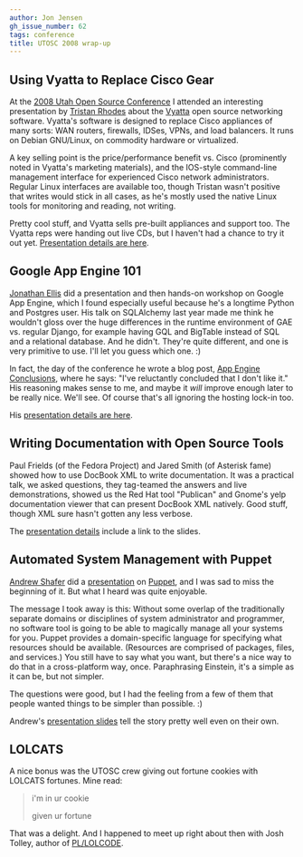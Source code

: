 ```yaml
---
author: Jon Jensen
gh_issue_number: 62
tags: conference
title: UTOSC 2008 wrap-up
---
```




## Using Vyatta to Replace Cisco Gear

At the [2008 Utah Open Source Conference](http://2008.utosc.com/) I attended an interesting presentation by [Tristan Rhodes](http://useopensource.blogspot.com/) about the [Vyatta](http://www.vyatta.com/) open source networking software. Vyatta's software is designed to replace Cisco appliances of many sorts: WAN routers, firewalls, IDSes, VPNs, and load balancers. It runs on Debian GNU/Linux, on commodity hardware or virtualized.

A key selling point is the price/performance benefit vs. Cisco (prominently noted in Vyatta's marketing materials), and the IOS-style command-line management interface for experienced Cisco network administrators. Regular Linux interfaces are available too, though Tristan wasn't positive that writes would stick in all cases, as he's mostly used the native Linux tools for monitoring and reading, not writing.

Pretty cool stuff, and Vyatta sells pre-built appliances and support too. The Vyatta reps were handing out live CDs, but I haven't had a chance to try it out yet. [Presentation details are here](http://2008.utosc.com/presentation/111/).

## Google App Engine 101

[Jonathan Ellis](http://spyced.blogspot.com/) did a presentation and then hands-on workshop on Google App Engine, which I found especially useful because he's a longtime Python and Postgres user. His talk on SQLAlchemy last year made me think he wouldn't gloss over the huge differences in the runtime environment of GAE vs. regular Django, for example having GQL and BigTable instead of SQL and a relational database. And he didn't. They're quite different, and one is very primitive to use. I'll let you guess which one. :)

In fact, the day of the conference he wrote a blog post, [App Engine Conclusions](http://spyced.blogspot.com/2008/08/app-engine-conclusions.html), where he says: "I've reluctantly concluded that I don't like it." His reasoning makes sense to me, and maybe it *will* improve enough later to be really nice. We'll see. Of course that's all ignoring the hosting lock-in too.

His [presentation details are here](http://2008.utosc.com/presentation/106/).

## Writing Documentation with Open Source Tools

Paul Frields (of the Fedora Project) and Jared Smith (of Asterisk fame) showed how to use DocBook XML to write documentation. It was a practical talk, we asked questions, they tag-teamed the answers and live demonstrations, showed us the Red Hat tool "Publican" and Gnome's yelp documentation viewer that can present DocBook XML natively. Good stuff, though XML sure hasn't gotten any less verbose.

The [presentation details](http://2008.utosc.com/presentation/131/) include a link to the slides.

## Automated System Management with Puppet

[Andrew Shafer](http://stochasticresonance.wordpress.com/) did a [presentation](http://2008.utosc.com/presentation/60/) on [Puppet](http://puppet.reductivelabs.com/), and I was sad to miss the beginning of it. But what I heard was quite enjoyable.

The message I took away is this: Without some overlap of the traditionally separate domains or disciplines of system administrator and programmer, no software tool is going to be able to magically manage all your systems for you. Puppet provides a domain-specific language for specifying what resources should be available. (Resources are comprised of packages, files, and services.) You still have to say what you want, but there's a nice way to do that in a cross-platform way, once. Paraphrasing Einstein, it's a simple as it can be, but not simpler.

The questions were good, but I had the feeling from a few of them that people wanted things to be simpler than possible. :)

Andrew's [presentation slides](http://2008.utosc.com/static/slides/utosc-puppet_.pdf) tell the story pretty well even on their own.

## LOLCATS

A nice bonus was the UTOSC crew giving out fortune cookies with LOLCATS fortunes. Mine read:

> i'm in ur cookie
> 
> given ur fortune

That was a delight. And I happened to meet up right about then with Josh Tolley, author of [PL/LOLCODE](http://pgfoundry.org/projects/pllolcode/).


